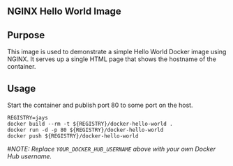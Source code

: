 ## NGINX Hello World Image

## Purpose

This image is used to demonstrate a simple Hello World Docker image using NGINX. It serves up a single HTML page that shows the hostname of the container.

## Usage

Start the container and publish port 80 to some port on the host.

```
REGISTRY=jays
docker build --rm -t ${REGISTRY}/docker-hello-world .
docker run -d -p 80 ${REGISTRY}/docker-hello-world
docker push ${REGISTRY}/docker-hello-world
```

#*NOTE: Replace `YOUR_DOCKER_HUB_USERNAME` above with your own Docker Hub username.*
